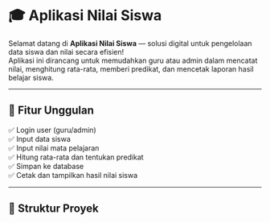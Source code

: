 # 🎓 Aplikasi Nilai Siswa

Selamat datang di **Aplikasi Nilai Siswa** — solusi digital untuk pengelolaan data siswa dan nilai secara efisien!  
Aplikasi ini dirancang untuk memudahkan guru atau admin dalam mencatat nilai, menghitung rata-rata, memberi predikat, dan mencetak laporan hasil belajar siswa.

---

## 🚀 Fitur Unggulan

✅ Login user (guru/admin)  
✅ Input data siswa  
✅ Input nilai mata pelajaran  
✅ Hitung rata-rata dan tentukan predikat  
✅ Simpan ke database  
✅ Cetak dan tampilkan hasil nilai siswa  

---

## 📁 Struktur Proyek

